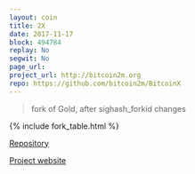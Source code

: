 ```yaml
---
layout: coin
title: 2X
date: 2017-11-17
block: 494784
replay: No
segwit: No
page_url:
project_url: http://bitcoin2m.org
repo: https://github.com/bitcoin2m/BitcoinX
---
```


>fork of Gold, after sighash_forkid changes

{% include fork_table.html %}

<a href="{{ page.repo }}" target="_blank">Repository <i class="fa fa-external-link" aria-hidden="true"></i></a>

<a href="{{ page.project_url }}" target="_blank">Project website <i class="fa fa-external-link" aria-hidden="true"></i></a>
